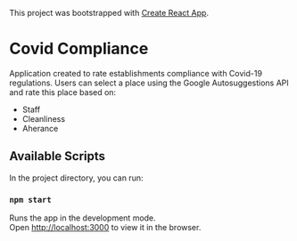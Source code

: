 This project was bootstrapped with [Create React App](https://github.com/facebook/create-react-app).

# Covid Compliance
Application created to rate establishments compliance with Covid-19 regulations.
Users can select a place using the Google Autosuggestions API and rate this place based on:
- Staff
- Cleanliness
- Aherance

## Available Scripts

In the project directory, you can run:

### `npm start`

Runs the app in the development mode.<br />
Open [http://localhost:3000](http://localhost:3000) to view it in the browser.



